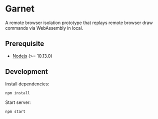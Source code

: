 # Garnet

A remote browser isolation prototype that replays remote browser draw commands via WebAssembly in local.

## Prerequisite

- [Nodejs](https://nodejs.org) (>= 10.13.0)

## Development

Install dependencies:

```
npm install
```

Start server:

```
npm start
```
